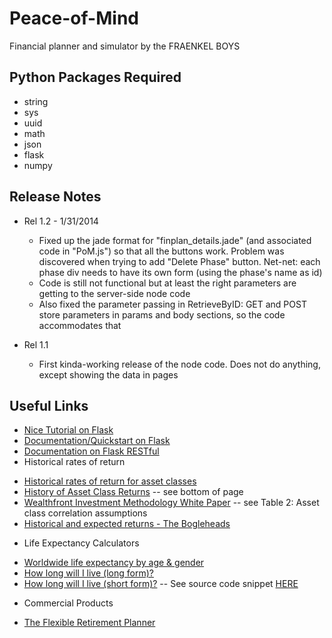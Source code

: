 Peace-of-Mind
=============

Financial planner and simulator by the FRAENKEL BOYS

Python Packages Required
------------------------
* string
* sys
* uuid
* math
* json
* flask 
* numpy 

Release Notes
-------------
* Rel 1.2 - 1/31/2014
	- Fixed up the jade format for "finplan_details.jade" (and associated code in "PoM.js") so that all the buttons work. Problem was discovered when trying to add  "Delete Phase" button. Net-net: each phase div needs to have its own form (using the phase's name as id)
	- Code is still not functional but at least the right parameters are getting to the server-side node code
	- Also fixed the parameter passing in RetrieveByID: GET and POST store parameters in params and body sections, so the code accommodates that

* Rel 1.1
	- First kinda-working release of the node code. Does not do anything, except showing the data in pages

Useful Links
------------
* [Nice Tutorial on Flask](http://blog.miguelgrinberg.com/post/designing-a-restful-api-using-flask-restful)
* [Documentation/Quickstart on Flask](http://flask.pocoo.org/docs/quickstart/)
* [Documentation on Flask RESTful](http://flask-restful.readthedocs.org/en/latest/)
* Historical rates of return
- [Historical rates of return for asset classes](http://fc.standardandpoors.com/sites/client/generic/axa/axa4/Article.vm?topic=5991&siteContent=8088)
- [History of Asset Class Returns](http://personalfinance.byu.edu/?q=node/652) -- see bottom of page
- [Wealthfront Investment Methodology White Paper](https://www.wealthfront.com/whitepapers/investment-methodology) -- see Table 2: Asset class correlation assumptions
- [Historical and expected returns - The Bogleheads](http://www.bogleheads.org/wiki/Historical_and_expected_returns)
* Life Expectancy Calculators
- [Worldwide life expectancy by age & gender](http://www.worldlifeexpectancy.com/your-life-expectancy-by-age)
- [How long will I live (long form)?](http://gosset.wharton.upenn.edu/mortality/perl/CalcForm.html)
- [How long will I live (short form)?](http://gosset.wharton.upenn.edu/mortality/form.html) -- See source code snippet [HERE](http://www.flexibleretirementplanner.com/wp/documentation/source-code/)
* Commercial Products
- [The Flexible Retirement Planner](http://www.flexibleretirementplanner.com/wp/)


